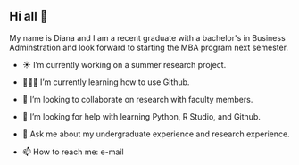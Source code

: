 ## Hi all 👋

My name is Diana and I am a recent graduate with a bachelor's in Business Adminstration and look forward to starting the MBA program next semester.

- ☀️ I’m currently working on a summer research project.

- 👩🏻‍💻 I’m currently learning how to use Github.

- 📖 I’m looking to collaborate on research with faculty members.

- 🤔 I’m looking for help with learning Python, R Studio, and Github.

- 💬 Ask me about my undergraduate experience and research experience.

- 📫 How to reach me: e-mail

